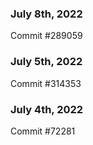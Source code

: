 ### July 8th, 2022

Commit #289059

### July 5th, 2022

Commit #314353


### July 4th, 2022

Commit #72281

